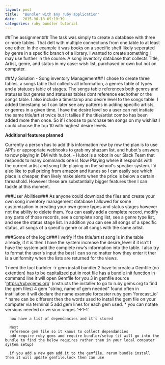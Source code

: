 ```yaml
---
layout: post
title:  "Bundler with any ruby application"
date:   2015-06-18 09:10:39
categories: ruby bundler tutorial
---
```


##The assignment##
The task was simply to create a database with three or more tables. That delt with multiple connections from one table to at least one other. In the example it was books on a specific shelf likely seperated by genre in a specific branch of a library. I wanted to create something I may use further in the course. A song inventory database that collects Title, Artist, genre, and status in my case: wish list, purchased or own but not on computer.

##My Solution - Song inventory Management##
I chose to create three tables, a songs table that collects all information, a genres table of types and a statuses table of stages. The songs table references both genres and statuses but genres and statuses tables dont reference eachother or the songs table. I also include a timestamp and desire level to the songs table. I added timestamp so I can later see any patterns in adding specific artists, or genres in a given time. I have the desire level so a user can not instiate the same title/artist twice but it tallies if the title/artist combo has been added more then once. So if i choose to purchase ten songs on my wishlist I could choose the top 10 with highest desire levels.

**Additional features planned** 
 <p>Currently a person has to add this information row by row the plan is to use API's or appropriate webhooks to grab my shazam list, and hubot's answers to now playing in DM with hubot. - Hubot is a robot in our Slack Team that responds to many commands one is Now Playing where it responds with the current artist and song title playing on the school's speaker system. I'd also like to pull pricing from amazon and itunes so I can easily see which place is cheaper, then likely make alerts when the price is below a certain threashold. However these are substantially bigger features then I can tackle at this moment.</p>
 
###User Abilities###
 As anyone could download the files and create your own song inventory management database I allowed for some customization in creating your own genre types and status stages however not the ability to delete them. You can easily add a complete record, modify any parts of those records, see a complete song list, see a genre type list, and see the status stage list. In addition you can see all songs of a specific status, all songs of a specific genre or all songs with the same artist. 

###Some of the logic###
I verify if the title/artist song is in the table already, if it is then I have the system increase the desire_level if it isn't I have the system add the complete row's information into the table. I also try to format the user's input the best I can so no matter how they enter it ther is a uniformity when the lists are returned for the views.


1 need the tool budnler -> gem install bundler
2 have to create a Gemfile (no extention) has to be capitalized put in root file
  has a bundle init function in command line it will open Gemfile for you
  3 in gemfile source 'https://rubygems.org' (instructs the installer to go to ruby gems.org to find the gem files)
  4 gem "string, name of gem needed"
      found often in instillation it will declare the name example forcaster ruby gem 'forecast_io'
      * name can be different then the words used to install the gem file on your computer via terminal
    5 add gem lines for each gem used.
      * you can notate versions needed or version ranges '->1-1'
      
      now have a list of dependancies and it's stored
      
      Next
      reference gem file so it knows to collect dependancies
      add require ruby gems and require bundler/setup (it will go into the bundle to find the below requires rather then in your local computer system setup)
      
      if you add a new gem add it to the gemfile, rerun bundle install then it will update gemfile.lock then can use
      